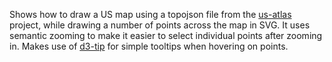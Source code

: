 Shows how to draw a US map using a topojson file from the [us-atlas](https://github.com/topojson/us-atlas) project, while drawing a number of points across the map in SVG. It uses semantic zooming to make it easier to select individual points after zooming in. Makes use of [d3-tip](https://github.com/Caged/d3-tip) for simple tooltips when hovering on points.
